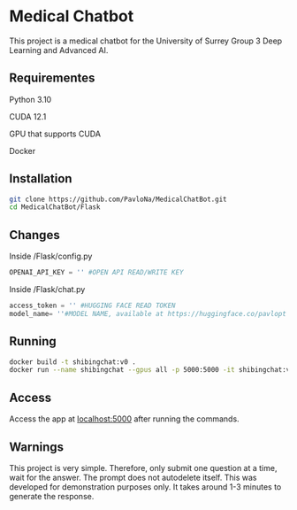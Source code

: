 # Medical Chatbot

This project is a medical chatbot for the University of Surrey Group 3 Deep Learning and Advanced AI.

## Requirementes

Python 3.10

CUDA 12.1

GPU that supports CUDA

Docker

## Installation

```bash
git clone https://github.com/PavloNa/MedicalChatBot.git
cd MedicalChatBot/Flask
```

## Changes

Inside /Flask/config.py

```python
OPENAI_API_KEY = '' #OPEN API READ/WRITE KEY
```
Inside /Flask/chat.py

```python
access_token = '' #HUGGING FACE READ TOKEN
model_name= ''#MODEL NAME, available at https://huggingface.co/pavlopt (ex. pavlopt/llama2-shibing-all)
```

## Running

```bash
docker build -t shibingchat:v0 .
docker run --name shibingchat --gpus all -p 5000:5000 -it shibingchat:v0
```

## Access

Access the app at [localhost:5000](http://localhost:5000/) after running the commands.

## Warnings

This project is very simple. Therefore, only submit one question at a time, wait for the answer. The prompt does not autodelete itself. This was developed for demonstration purposes only. It takes around 1-3 minutes to generate the response.